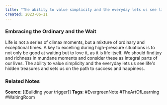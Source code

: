 ```yaml
---
title: "The ability to value simplicity and the everyday lets us see life's hidden treasures and sets us on the path to success and happiness"
created: 2023-06-11
---
```


### Embracing the Ordinary and the Wait
Life is not a series of climax moments, but a mixture of ordinary and exceptional times. A key to excelling during high-pressure situations is to not only be good at waiting but to love it, as it is life itself. We should find joy and richness in mundane moments and consider these as integral parts of our lives. The ability to value simplicity and the everyday lets us see life's hidden treasures and sets us on the path to success and happiness.

### Related Notes
**Source**: [[Building your trigger]]
**Tags**: #EvergreenNote #TheArtOfLearning #WaitingRoom 